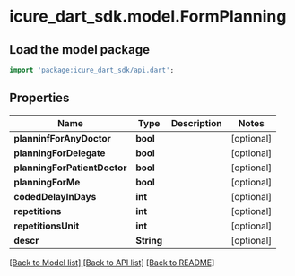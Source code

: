 # icure_dart_sdk.model.FormPlanning

## Load the model package
```dart
import 'package:icure_dart_sdk/api.dart';
```

## Properties
Name | Type | Description | Notes
------------ | ------------- | ------------- | -------------
**planninfForAnyDoctor** | **bool** |  | [optional] 
**planningForDelegate** | **bool** |  | [optional] 
**planningForPatientDoctor** | **bool** |  | [optional] 
**planningForMe** | **bool** |  | [optional] 
**codedDelayInDays** | **int** |  | [optional] 
**repetitions** | **int** |  | [optional] 
**repetitionsUnit** | **int** |  | [optional] 
**descr** | **String** |  | [optional] 

[[Back to Model list]](../README.md#documentation-for-models) [[Back to API list]](../README.md#documentation-for-api-endpoints) [[Back to README]](../README.md)


